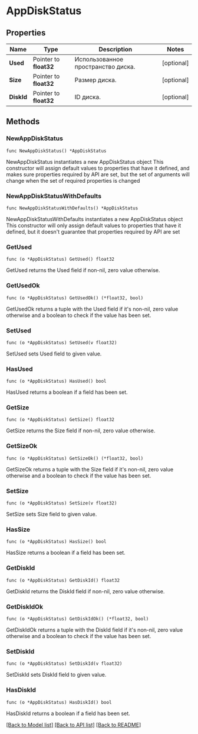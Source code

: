 # AppDiskStatus

## Properties

Name | Type | Description | Notes
------------ | ------------- | ------------- | -------------
**Used** | Pointer to **float32** | Использованное пространство диска. | [optional] 
**Size** | Pointer to **float32** | Размер диска. | [optional] 
**DiskId** | Pointer to **float32** | ID диска. | [optional] 

## Methods

### NewAppDiskStatus

`func NewAppDiskStatus() *AppDiskStatus`

NewAppDiskStatus instantiates a new AppDiskStatus object
This constructor will assign default values to properties that have it defined,
and makes sure properties required by API are set, but the set of arguments
will change when the set of required properties is changed

### NewAppDiskStatusWithDefaults

`func NewAppDiskStatusWithDefaults() *AppDiskStatus`

NewAppDiskStatusWithDefaults instantiates a new AppDiskStatus object
This constructor will only assign default values to properties that have it defined,
but it doesn't guarantee that properties required by API are set

### GetUsed

`func (o *AppDiskStatus) GetUsed() float32`

GetUsed returns the Used field if non-nil, zero value otherwise.

### GetUsedOk

`func (o *AppDiskStatus) GetUsedOk() (*float32, bool)`

GetUsedOk returns a tuple with the Used field if it's non-nil, zero value otherwise
and a boolean to check if the value has been set.

### SetUsed

`func (o *AppDiskStatus) SetUsed(v float32)`

SetUsed sets Used field to given value.

### HasUsed

`func (o *AppDiskStatus) HasUsed() bool`

HasUsed returns a boolean if a field has been set.

### GetSize

`func (o *AppDiskStatus) GetSize() float32`

GetSize returns the Size field if non-nil, zero value otherwise.

### GetSizeOk

`func (o *AppDiskStatus) GetSizeOk() (*float32, bool)`

GetSizeOk returns a tuple with the Size field if it's non-nil, zero value otherwise
and a boolean to check if the value has been set.

### SetSize

`func (o *AppDiskStatus) SetSize(v float32)`

SetSize sets Size field to given value.

### HasSize

`func (o *AppDiskStatus) HasSize() bool`

HasSize returns a boolean if a field has been set.

### GetDiskId

`func (o *AppDiskStatus) GetDiskId() float32`

GetDiskId returns the DiskId field if non-nil, zero value otherwise.

### GetDiskIdOk

`func (o *AppDiskStatus) GetDiskIdOk() (*float32, bool)`

GetDiskIdOk returns a tuple with the DiskId field if it's non-nil, zero value otherwise
and a boolean to check if the value has been set.

### SetDiskId

`func (o *AppDiskStatus) SetDiskId(v float32)`

SetDiskId sets DiskId field to given value.

### HasDiskId

`func (o *AppDiskStatus) HasDiskId() bool`

HasDiskId returns a boolean if a field has been set.


[[Back to Model list]](../README.md#documentation-for-models) [[Back to API list]](../README.md#documentation-for-api-endpoints) [[Back to README]](../README.md)


